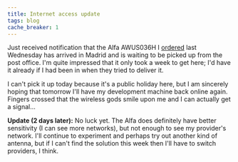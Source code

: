 ```yaml
---
title: Internet access update
tags: blog
cache_breaker: 1
---
```


Just received notification that the Alfa AWUS036H I [ordered](/blog/internet-access-problems) last Wednesday has arrived in Madrid and is waiting to be picked up from the post office. I'm quite impressed that it only took a week to get here; I'd have it already if I had been in when they tried to deliver it.

I can't pick it up today because it's a public holiday here, but I am sincerely hoping that tomorrow I'll have my development machine back online again. Fingers crossed that the wireless gods smile upon me and I can actually get a signal...

**Update (2 days later):** No luck yet. The Alfa does definitely have better sensitivity (I can see more networks), but not enough to see my provider's network. I'll continue to experiment and perhaps try out another kind of antenna, but if I can't find the solution this week then I'll have to switch providers, I think.
